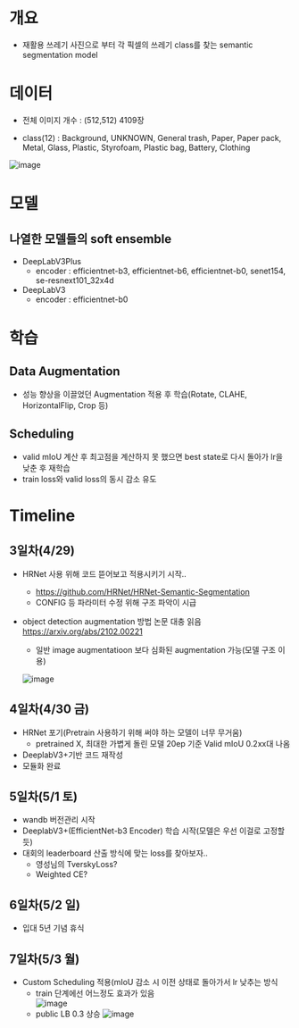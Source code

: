 # 개요
- 재활용 쓰레기 사진으로 부터 각 픽셀의 쓰레기 class를 찾는 semantic segmentation model

# 데이터

- 전체 이미지 개수 : (512,512) 4109장

- class(12) : Background, UNKNOWN, General trash, Paper, Paper pack, Metal, Glass, Plastic, Styrofoam, Plastic bag, Battery, Clothing

![image](https://user-images.githubusercontent.com/43736669/119310188-5dda9380-bcaa-11eb-844d-36f2707331d3.png)

# 모델
## 나열한 모델들의 soft ensemble

- DeepLabV3Plus
    - encoder : efficientnet-b3, efficientnet-b6, efficientnet-b0, senet154, se-resnext101_32x4d
- DeepLabV3
    - encoder : efficientnet-b0 

# 학습
## Data Augmentation
- 성능 향상을 이끌었던 Augmentation 적용 후 학습(Rotate, CLAHE, HorizontalFlip, Crop 등)

## Scheduling
- valid mIoU 계산 후 최고점을 계산하지 못 했으면 best state로 다시 돌아가 lr을 낮춘 후 재학습
- train loss와 valid loss의 동시 감소 유도

# Timeline

## 3일차(4/29)

- HRNet 사용 위해 코드 뜯어보고 적용시키기 시작.. 
  - https://github.com/HRNet/HRNet-Semantic-Segmentation
  - CONFIG 등 파라미터 수정 위해 구조 파악이 시급

- object detection augmentation 방법 논문 대충 읽음 https://arxiv.org/abs/2102.00221 

  - 일반 image augmentatioon 보다 심화된 augmentation 가능(모델 구조 이용)

  ![image](https://user-images.githubusercontent.com/43736669/116516294-6ab4d300-a908-11eb-822c-39705ad3c0a6.png)
  
  

## 4일차(4/30 금)
- HRNet 포기(Pretrain 사용하기 위해 써야 하는 모델이 너무 무거움)
  - pretrained X, 최대한 가볍게 돌린 모델 20ep 기준 Valid mIoU 0.2xx대 나옴
- DeeplabV3+기반 코드 재작성
- 모듈화 완료

## 5일차(5/1 토)
- wandb 버전관리 시작
- DeeplabV3+(EfficientNet-b3 Encoder) 학습 시작(모델은 우선 이걸로 고정할듯)
- 대회의 leaderboard 산출 방식에 맞는 loss를 찾아보자..
  - 영성님의 TverskyLoss?
  - Weighted CE?

## 6일차(5/2 일)
- 입대 5년 기념 휴식

## 7일차(5/3 월)
- Custom Scheduling 적용(mIoU 감소 시 이전 상태로 돌아가서 lr 낮추는 방식  
  - train 단계에선 어느정도 효과가 있음  
   ![image](https://user-images.githubusercontent.com/43736669/116854730-22aced80-ac33-11eb-86c1-dc68e5858d5d.png)
  - public LB 0.3 상승
   ![image](https://user-images.githubusercontent.com/43736669/116855902-280b3780-ac35-11eb-81ce-50af089ae512.png)


